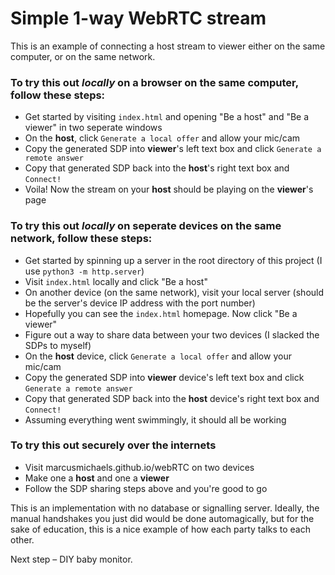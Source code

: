 # Simple 1-way WebRTC stream

This is an example of connecting a host stream to viewer either on the same computer, or on the same network.

### To try this out *locally* on a browser on the same computer, follow these steps:

- Get started by visiting `index.html` and opening "Be a host" and "Be a viewer" in two seperate windows
- On the **host**, click `Generate a local offer` and allow your mic/cam
- Copy the generated SDP into **viewer**'s left text box and click `Generate a remote answer`
- Copy that generated SDP back into the **host**'s right text box and `Connect!`
- Voila! Now the stream on your **host** should be playing on the **viewer**'s page

### To try this out *locally* on seperate devices on the same network, follow these steps:

- Get started by spinning up a server in the root directory of this project (I use `python3 -m http.server`)
- Visit `index.html` locally and click "Be a host"
- On another device (on the same network), visit your local server (should be the server's device IP address with the port number)
- Hopefully you can see the `index.html` homepage. Now click "Be a viewer"
- Figure out a way to share data between your two devices (I slacked the SDPs to myself)
- On the **host** device, click `Generate a local offer` and allow your mic/cam
- Copy the generated SDP into **viewer** device's left text box and click `Generate a remote answer`
- Copy that generated SDP back into the **host** device's right text box and `Connect!`
- Assuming everything went swimmingly, it should all be working

### To try this out securely over the internets
- Visit marcusmichaels.github.io/webRTC on two devices
- Make one a **host** and one a **viewer**
- Follow the SDP sharing steps above and you're good to go

This is an implementation with no database or signalling server. Ideally, the manual handshakes you just did would be done automagically, but for the sake of education, this is a nice example of how each party talks to each other.

Next step – DIY baby monitor.

